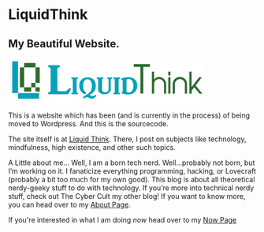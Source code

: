 # LiquidThink
## My Beautiful Website.

![Liquid Think logo](uploads/branding/LIQUIDTHINKWEBLOGO.png)

This is a website which has been (and is currently in the process) of being moved to Wordpress. And this is the sourcecode.

The site itself is at [Liquid Think](http://www.liquidthink.net). There, I post on subjects like technology, mindfulness, high existence, and other such topics.

A Little about me...
Well, I am a born tech nerd. Well…probably not born, but I’m working on it. I fanaticize everything programming, hacking, or Lovecraft (probably a bit too much for my own good). This blog is about all theoretical nerdy-geeky stuff to do with technology. If you’re more into technical nerdy stuff, check out The Cyber Cult my other blog! 
If you want to know more, you can head over to my [About Page](http://www.liquidthink.net/about).

If you're interested in what I am doing *now* head over to my [Now Page](http://www.liquidthink.net/now)

